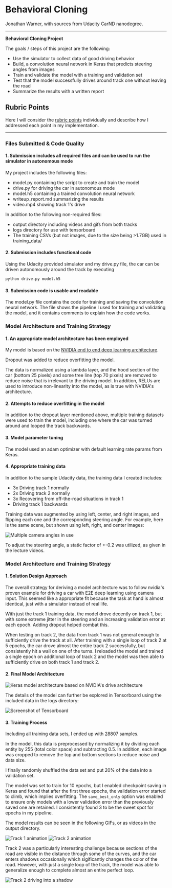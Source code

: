 # Behavioral Cloning 

Jonathan Warner, with sources from Udacity CarND nanodegree.

---

**Behavioral Cloning Project**

The goals / steps of this project are the following:
* Use the simulator to collect data of good driving behavior
* Build, a convolution neural network in Keras that predicts steering angles from images
* Train and validate the model with a training and validation set
* Test that the model successfully drives around track one without leaving the road
* Summarize the results with a written report


[//]: # (Image References)

[model]: ./examples/model.png "Model Visualization"
[tensorboard]: ./examples/tensorboard.png "Tensorboard"
[track1]: ./examples/track_1.jpg "Track 1 driving example"
[track2]: ./examples/track2.jpg "Track 2 driving example"
[track1_leftcenterright]: ./examples/track1_leftcenterright.jpg "Track 1 multiple camera example"
[track1_gif]: ./output/track1.gif "Track 1 driving gif"
[track2_gif]: ./output/track2.gif "Track 2 driving gif"

## Rubric Points

Here I will consider the [rubric points](https://review.udacity.com/#!/rubrics/432/view) individually and describe how I addressed each point in my implementation.  

---
### Files Submitted & Code Quality

#### 1. Submission includes all required files and can be used to run the simulator in autonomous mode

My project includes the following files:
* model.py containing the script to create and train the model
* drive.py for driving the car in autonomous mode
* model.h5 containing a trained convolution neural network 
* writeup_report.md summarizing the results
* video.mp4 showing track 1's drive

In addition to the following non-required files:
* output directory including videos and gifs from both tracks
* logs directory for use with tensorboard
* The training CSVs (but not images, due to the size being >1.7GB) used in training_data/

#### 2. Submission includes functional code

Using the Udacity provided simulator and my drive.py file, the car can be driven autonomously around the track by executing 
```sh
python drive.py model.h5
```

#### 3. Submission code is usable and readable

The model.py file contains the code for training and saving the convolution neural network. The file shows the pipeline I used for training and validating the model, and it contains comments to explain how the code works.

### Model Architecture and Training Strategy

#### 1. An appropriate model architecture has been employed

My model is based on the [NVIDIA end to end deep learning architecture](https://devblogs.nvidia.com/parallelforall/deep-learning-self-driving-cars/).

Dropout was added to reduce overfitting the model.

The data is normalized using a lambda layer, and the hood section of the car (bottom 25 pixels) and some tree line (top 70 pixels) are removed to reduce noise that is irrelevant to the driving model. In addition, RELUs are used to introduce non-linearity into the model, as is true with NVIDIA's architecture.

#### 2. Attempts to reduce overfitting in the model

In addition to the dropout layer mentioned above, multiple training datasets were used to train the model, including one where the car was turned around and looped the track backwards.

#### 3. Model parameter tuning

The model used an adam optimizer with default learning rate params from Keras.

#### 4. Appropriate training data

In addition to the sample Udacity data, the training data I created includes:

* 3x Driving track 1 normally
* 2x Driving track 2 normally
* 3x Recovering from off-the-road situations in track 1
* Driving track 1 backwards

Training data was augmented by using left, center, and right images, and flipping each one and the corresponding steering angle. For example, here is the same scene, but shown using left, right, and center images:

![Multiple camera angles in use][track1_leftcenterright]

To adjust the steering angle, a static factor of +-0.2 was utilized, as given in the lecture videos.

### Model Architecture and Training Strategy

#### 1. Solution Design Approach

The overall strategy for deriving a model architecture was to follow nvidia's proven example for driving a car with E2E deep learning using camera input. This seemed like a appropriate fit because the task at hand is almost identical, just with a simulator instead of real life.

With just the track 1 training data, the model drove decently on track 1, but with some extreme jitter in the steering and an increasing validation error at each epoch. Adding dropout helped combat this.

When testing on track 2, the data from track 1 was not general enough to sufficiently drive the track at all. After training with a single loop of track 2 at 5 epochs, the car drove almost the entire track 2 successfully, but consistently hit a wall on one of the turns. I reloaded the model and trained a single epoch on additional loop of track 2 and the model was then able to sufficiently drive on both track 1 and track 2.

#### 2. Final Model Architecture

![Keras model architecture based on NVIDIA's drive architecture][model]

The details of the model can further be explored in Tensorboard using the included data in the logs directory:

![Screenshot of Tensorboard][tensorboard]

#### 3. Training Process

Including all training data sets, I ended up with 28807 samples.

In the model, this data is preprocessed by normalizing it by dividing each entity by 255 (total color space) and subtracting 0.5. In addition, each image was cropped to remove the top and bottom sections to reduce noise and data size.

I finally randomly shuffled the data set and put 20% of the data into a validation set. 

The model was set to train for 10 epochs, but I enabled checkpoint saving in Keras and found that after the first three epochs, the validation error started to climb, which implies overfitting. The `save_best_only` option was enabled to ensure only models with a lower validation error than the previously saved one are retained. I consistently found 3 to be the sweet spot for epochs in my pipeline.

The model results can be seen in the following GIFs, or as videos in the output directory.

![Track 1 animation][track1_gif]
![Track 2 animation][track2_gif]

Track 2 was a particularly interesting challenge because sections of the road are visible in the distance through some of the curves, and the car enters shadows occasionally which sigificantly changes the color of the road. However, with just a single loop of the track, the model was able to generalize enough to complete almost an entire perfect loop.

![Track 2 driving into a shadow][track2]
